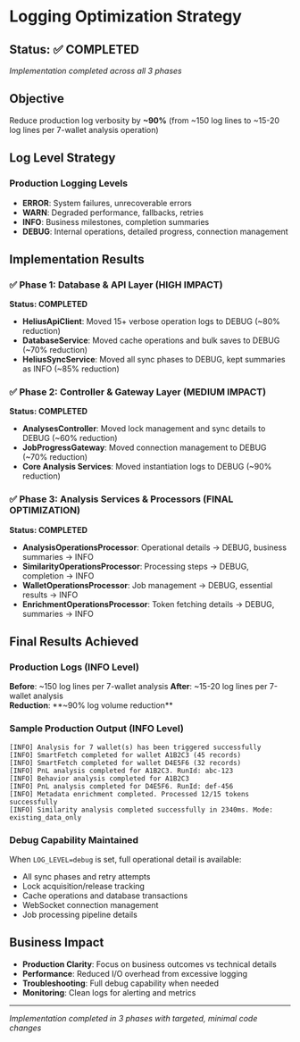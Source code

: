 # Logging Optimization Strategy

## Status: ✅ **COMPLETED**
*Implementation completed across all 3 phases*

## Objective
Reduce production log verbosity by **~90%** (from ~150 log lines to ~15-20 log lines per 7-wallet analysis operation)

## Log Level Strategy

### Production Logging Levels
- **ERROR**: System failures, unrecoverable errors
- **WARN**: Degraded performance, fallbacks, retries  
- **INFO**: Business milestones, completion summaries
- **DEBUG**: Internal operations, detailed progress, connection management

## Implementation Results

### ✅ Phase 1: Database & API Layer (HIGH IMPACT)
**Status: COMPLETED**
- **HeliusApiClient**: Moved 15+ verbose operation logs to DEBUG (~80% reduction)
- **DatabaseService**: Moved cache operations and bulk saves to DEBUG (~70% reduction)  
- **HeliusSyncService**: Moved all sync phases to DEBUG, kept summaries as INFO (~85% reduction)

### ✅ Phase 2: Controller & Gateway Layer (MEDIUM IMPACT)  
**Status: COMPLETED**
- **AnalysesController**: Moved lock management and sync details to DEBUG (~60% reduction)
- **JobProgressGateway**: Moved connection management to DEBUG (~70% reduction)
- **Core Analysis Services**: Moved instantiation logs to DEBUG (~90% reduction)

### ✅ Phase 3: Analysis Services & Processors (FINAL OPTIMIZATION)
**Status: COMPLETED**
- **AnalysisOperationsProcessor**: Operational details → DEBUG, business summaries → INFO
- **SimilarityOperationsProcessor**: Processing steps → DEBUG, completion → INFO  
- **WalletOperationsProcessor**: Job management → DEBUG, essential results → INFO
- **EnrichmentOperationsProcessor**: Token fetching details → DEBUG, summaries → INFO

## Final Results Achieved

### Production Logs (INFO Level)
**Before**: ~150 log lines per 7-wallet analysis
**After**: ~15-20 log lines per 7-wallet analysis  
**Reduction**: **~90% log volume reduction**

### Sample Production Output (INFO Level)
```
[INFO] Analysis for 7 wallet(s) has been triggered successfully
[INFO] SmartFetch completed for wallet A1B2C3 (45 records)
[INFO] SmartFetch completed for wallet D4E5F6 (32 records)
[INFO] PnL analysis completed for A1B2C3. RunId: abc-123
[INFO] Behavior analysis completed for A1B2C3
[INFO] PnL analysis completed for D4E5F6. RunId: def-456
[INFO] Metadata enrichment completed. Processed 12/15 tokens successfully  
[INFO] Similarity analysis completed successfully in 2340ms. Mode: existing_data_only
```

### Debug Capability Maintained
When `LOG_LEVEL=debug` is set, full operational detail is available:
- All sync phases and retry attempts
- Lock acquisition/release tracking
- Cache operations and database transactions
- WebSocket connection management
- Job processing pipeline details

## Business Impact
- **Production Clarity**: Focus on business outcomes vs technical details
- **Performance**: Reduced I/O overhead from excessive logging
- **Troubleshooting**: Full debug capability when needed
- **Monitoring**: Clean logs for alerting and metrics

---
*Implementation completed in 3 phases with targeted, minimal code changes*
